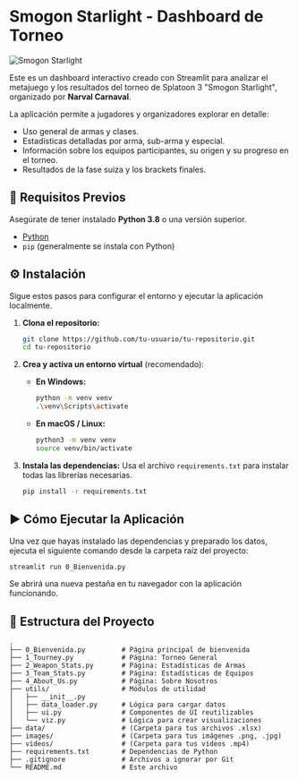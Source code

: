 # Smogon Starlight - Dashboard de Torneo

![Smogon Starlight]([https://github.com/user/repo/blob/main/images/smogon_banner.png?raw=true](https://github.com/cperezfl/smogon-starlight/blob/main/images/smogon_banner.png))


Este es un dashboard interactivo creado con Streamlit para analizar el metajuego y los resultados del torneo de Splatoon 3 "Smogon Starlight", organizado por **Narval Carnaval**.

La aplicación permite a jugadores y organizadores explorar en detalle:
*   Uso general de armas y clases.
*   Estadísticas detalladas por arma, sub-arma y especial.
*   Información sobre los equipos participantes, su origen y su progreso en el torneo.
*   Resultados de la fase suiza y los brackets finales.

## 🚀 Requisitos Previos

Asegúrate de tener instalado **Python 3.8** o una versión superior.

- [Python](https://www.python.org/downloads/)
- `pip` (generalmente se instala con Python)

## ⚙️ Instalación

Sigue estos pasos para configurar el entorno y ejecutar la aplicación localmente.

1.  **Clona el repositorio:**
    ```bash
    git clone https://github.com/tu-usuario/tu-repositorio.git
    cd tu-repositorio
    ```

2.  **Crea y activa un entorno virtual** (recomendado):

    *   **En Windows:**
        ```bash
        python -m venv venv
        .\venv\Scripts\activate
        ```
    *   **En macOS / Linux:**
        ```bash
        python3 -m venv venv
        source venv/bin/activate
        ```

3.  **Instala las dependencias:**
    Usa el archivo `requirements.txt` para instalar todas las librerías necesarias.
    ```bash
    pip install -r requirements.txt
    ```

## ▶️ Cómo Ejecutar la Aplicación

Una vez que hayas instalado las dependencias y preparado los datos, ejecuta el siguiente comando desde la carpeta raíz del proyecto:

```bash
streamlit run 0_Bienvenida.py
```

Se abrirá una nueva pestaña en tu navegador con la aplicación funcionando.

## 📂 Estructura del Proyecto

```
.
├── 0_Bienvenida.py         # Página principal de bienvenida
├── 1_Tourney.py            # Página: Torneo General
├── 2_Weapon_Stats.py       # Página: Estadísticas de Armas
├── 3_Team_Stats.py         # Página: Estadísticas de Equipos
├── 4_About_Us.py           # Página: Sobre Nosotros
├── utils/                  # Módulos de utilidad
│   ├── __init__.py
│   ├── data_loader.py      # Lógica para cargar datos
│   ├── ui.py               # Componentes de UI reutilizables
│   └── viz.py              # Lógica para crear visualizaciones
├── data/                   # (Carpeta para tus archivos .xlsx)
├── images/                 # (Carpeta para tus imágenes .png, .jpg)
├── videos/                 # (Carpeta para tus videos .mp4)
├── requirements.txt        # Dependencias de Python
├── .gitignore              # Archivos a ignorar por Git
└── README.md               # Este archivo
```
